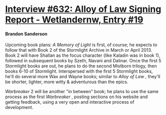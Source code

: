 # [Interview #632: Alloy of Law Signing Report - Wetlandernw, Entry #19](https://www.theoryland.com/intvmain.php?i=632#19)

#### Brandon Sanderson

Upcoming book plans:
*A Memory of Light*
is first, of course; he expects to follow that with Book 2 of the Stormlight Archive in March or April 2013. Book 2 will have Shallan as the focus character (like Kaladin was in book 1), followed in subsequent books by Szeth, Navani and Dalinar. Once the first 5 Stormlight books are out, he plans to do the second Mistborn trilogy, then books 6-10 of Stormlight. Interspersed with the first 5 Stormlight books, he'll do several more Wax and Wayne books; similar to
*Alloy of Law*
, they'll be shorter, lighter, more witty & adventurous than the epics.

*Warbreaker*
2 will be another "in between" book; he plans to use the same process as the first
*Warbreaker*
, posting sections on his website and getting feedback, using a very open and interactive process of development.

